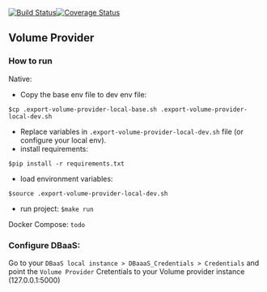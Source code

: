 [![Build Status](https://travis-ci.org/bento-dbaas/volume-provider.svg?branch=master)](https://travis-ci.org/bento-dbaas/volume-provider)[![Coverage Status](https://coveralls.io/repos/github/bento-dbaas/volume-provider/badge.svg?branch=master)](https://coveralls.io/github/bento-dbaas/volume-provider?branch=master)

## Volume Provider

### How to run
Native:
 - Copy the base env file to dev env file:
```shell
$cp .export-volume-provider-local-base.sh .export-volume-provider-local-dev.sh
```
 - Replace variables in `.export-volume-provider-local-dev.sh` file (or configure your local env).
 - install requirements:
  ```shell
$pip install -r requirements.txt
 ```
 - load environment variables: 
  ```shell
$source .export-volume-provider-local-dev.sh
  ```
   
 - run project: `$make run`

Docker Compose:
`todo`

### Configure DBaaS:
Go to your `DBaaS local instance > DBaaaS_Credentials > Credentials` and point the `Volume Provider` Cretentials to your Volume provider instance (127.0.0.1:5000)
